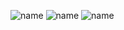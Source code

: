 ![name](https://d2bzx2vuetkzse.cloudfront.net/fit-in/0x450/unshoppable_producs/15171151-217e-4646-b7d3-b940eec0759e.png)
‎‎![name](https://ik.imagekit.io/rmlbayysp/1748710866426-Untitled149_20250531175745_FKlcdo67k.png)
![name](https://d2bzx2vuetkzse.cloudfront.net/fit-in/0x450/unshoppable_producs/15171151-217e-4646-b7d3-b940eec0759e.png)
